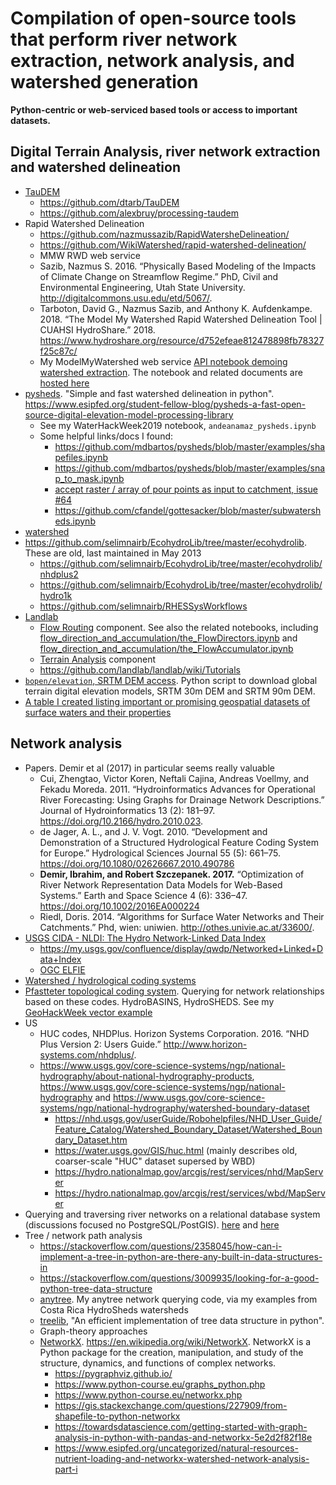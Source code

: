 # Compilation of open-source tools that perform river network extraction, network analysis, and watershed generation
**Python-centric or web-serviced based tools or access to important datasets.** 

## Digital Terrain Analysis, river network extraction and watershed delineation
- [TauDEM](http://hydrology.usu.edu/taudem/taudem5/index.html)
  - https://github.com/dtarb/TauDEM
  - https://github.com/alexbruy/processing-taudem
- Rapid Watershed Delineation
  - https://github.com/nazmussazib/RapidWatersheDelineation/
  - https://github.com/WikiWatershed/rapid-watershed-delineation/
  - MMW RWD web service
  - Sazib, Nazmus S. 2016. “Physically Based Modeling of the Impacts of Climate Change on Streamflow Regime.” PhD, Civil and Environmental Engineering, Utah State University. http://digitalcommons.usu.edu/etd/5067/.
  - Tarboton, David G., Nazmus Sazib, and Anthony K. Aufdenkampe. 2018. “The Model My Watershed Rapid Watershed Delineation Tool | CUAHSI HydroShare.” 2018. https://www.hydroshare.org/resource/d752efeae812478898fb78327f25c87c/
  - My ModelMyWatershed web service [API notebook demoing watershed extraction](http://nbviewer.jupyter.org/github/WikiWatershed/model-my-watershed/blob/develop/doc/MMW_API_watershed_demo.ipynb). The notebook and related documents are [hosted here](https://github.com/WikiWatershed/model-my-watershed/tree/develop/doc)
- [pysheds](https://github.com/mdbartos/pysheds). "Simple and fast watershed delineation in python". https://www.esipfed.org/student-fellow-blog/pysheds-a-fast-open-source-digital-elevation-model-processing-library
  - See my WaterHackWeek2019 notebook, `andeanamaz_pysheds.ipynb`
  - Some helpful links/docs I found:
    - https://github.com/mdbartos/pysheds/blob/master/examples/shapefiles.ipynb
    - https://github.com/mdbartos/pysheds/blob/master/examples/snap_to_mask.ipynb
    - [accept raster / array of pour points as input to catchment, issue #64](https://github.com/mdbartos/pysheds/issues/64#issuecomment-462951248)
    - https://github.com/cfandel/gottesacker/blob/master/subwatersheds.ipynb
- [watershed](https://github.com/phobson/watershed)
- https://github.com/selimnairb/EcohydroLib/tree/master/ecohydrolib. These are old, last maintained in May 2013
  - https://github.com/selimnairb/EcohydroLib/tree/master/ecohydrolib/nhdplus2
  - https://github.com/selimnairb/EcohydroLib/tree/master/ecohydrolib/hydro1k
  - https://github.com/selimnairb/RHESSysWorkflows
- [Landlab](http://landlab.github.io)
  - [Flow Routing](https://landlab.readthedocs.io/en/release/#flow-routing) component. See also the related notebooks, including [flow_direction_and_accumulation/the_FlowDirectors.ipynb](https://nbviewer.jupyter.org/github/landlab/tutorials/blob/release/flow_direction_and_accumulation/the_FlowDirectors.ipynb) and [flow_direction_and_accumulation/the_FlowAccumulator.ipynb](https://nbviewer.jupyter.org/github/landlab/tutorials/blob/release/flow_direction_and_accumulation/the_FlowAccumulator.ipynb)
  - [Terrain Analysis](https://landlab.readthedocs.io/en/latest/#terrain-analysis) component
  - https://github.com/landlab/landlab/wiki/Tutorials
- [`bopen/elevation`, SRTM DEM access](https://github.com/bopen/elevation). Python script to download global terrain digital elevation models, SRTM 30m DEM and SRTM 90m DEM.
- [A table I created listing important or promising geospatial datasets of surface waters and their properties](https://docs.google.com/document/d/1Q1gWXpgUrOPKo1lhtciZN5hn0bYvKI9jLjvh9hQfEE4/edit?usp=sharing)

## Network analysis
- Papers. Demir et al (2017) in particular seems really valuable
  - Cui, Zhengtao, Victor Koren, Neftali Cajina, Andreas Voellmy, and Fekadu Moreda. 2011. “Hydroinformatics Advances for Operational River Forecasting: Using Graphs for Drainage Network Descriptions.” Journal of Hydroinformatics 13 (2): 181–97. https://doi.org/10.2166/hydro.2010.023.
  - de Jager, A. L., and J. V. Vogt. 2010. “Development and Demonstration of a Structured Hydrological Feature Coding System for Europe.” Hydrological Sciences Journal 55 (5): 661–75. https://doi.org/10.1080/02626667.2010.490786
  - **Demir, Ibrahim, and Robert Szczepanek. 2017.** “Optimization of River Network Representation Data Models for Web-Based Systems.” Earth and Space Science 4 (6): 336–47. https://doi.org/10.1002/2016EA000224
  - Riedl, Doris. 2014. “Algorithms for Surface Water Networks and Their Catchments.” Phd, wien: uniwien. http://othes.univie.ac.at/33600/.
- [USGS CIDA - NLDI: The Hydro Network-Linked Data Index](https://owi.usgs.gov/blog/nldi-intro/)
  - https://my.usgs.gov/confluence/display/qwdp/Networked+Linked+Data+Index
  - [OGC ELFIE](http://www.opengeospatial.org/projects/initiatives/elfie)
- [Watershed / hydrological coding systems](https://en.wikipedia.org/wiki/Hydrological_code)
- [Pfastteter topological coding system](https://en.wikipedia.org/wiki/Pfafstetter_Coding_System). Querying for network relationships based on these codes. HydroBASINS, HydroSHEDS. See my [GeoHackWeek vector example](https://geohackweek.github.io/vector/06-geopandas-advanced/)
- US
  - HUC codes, NHDPlus. Horizon Systems Corporation. 2016. “NHD Plus Version 2: Users Guide.” http://www.horizon-systems.com/nhdplus/.
  - https://www.usgs.gov/core-science-systems/ngp/national-hydrography/about-national-hydrography-products, https://www.usgs.gov/core-science-systems/ngp/national-hydrography and https://www.usgs.gov/core-science-systems/ngp/national-hydrography/watershed-boundary-dataset
	- https://nhd.usgs.gov/userGuide/Robohelpfiles/NHD_User_Guide/Feature_Catalog/Watershed_Boundary_Dataset/Watershed_Boundary_Dataset.htm
	- https://water.usgs.gov/GIS/huc.html (mainly describes old, coarser-scale "HUC" dataset supersed by WBD)
	- https://hydro.nationalmap.gov/arcgis/rest/services/nhd/MapServer
	- https://hydro.nationalmap.gov/arcgis/rest/services/wbd/MapServer
- Querying and traversing river networks on a relational database system (discussions focused no PostgreSQL/PostGIS). [here](https://lists.osgeo.org/pipermail/postgis-users/2009-February/022748.html) and [here](https://lists.osgeo.org/pipermail/postgis-users/2009-February/022757.html)
- Tree / network path analysis
  - https://stackoverflow.com/questions/2358045/how-can-i-implement-a-tree-in-python-are-there-any-built-in-data-structures-in
  - https://stackoverflow.com/questions/3009935/looking-for-a-good-python-tree-data-structure
  - [anytree](https://github.com/c0fec0de/anytree). My anytree network querying code, via my examples from Costa Rica HydroSheds watersheds
  - [treelib](https://github.com/caesar0301/treelib), "An efficient implementation of tree data structure in python". 
  - Graph-theory approaches
  - [NetworkX](https://networkx.github.io/). https://en.wikipedia.org/wiki/NetworkX. NetworkX is a Python package for the creation, manipulation, and study of the structure, dynamics, and functions of complex networks.
    - https://pygraphviz.github.io/
    - https://www.python-course.eu/graphs_python.php
    - https://www.python-course.eu/networkx.php
    - https://gis.stackexchange.com/questions/227909/from-shapefile-to-python-networkx
    - https://towardsdatascience.com/getting-started-with-graph-analysis-in-python-with-pandas-and-networkx-5e2d2f82f18e
    - https://www.esipfed.org/uncategorized/natural-resources-nutrient-loading-and-networkx-watershed-network-analysis-part-i
